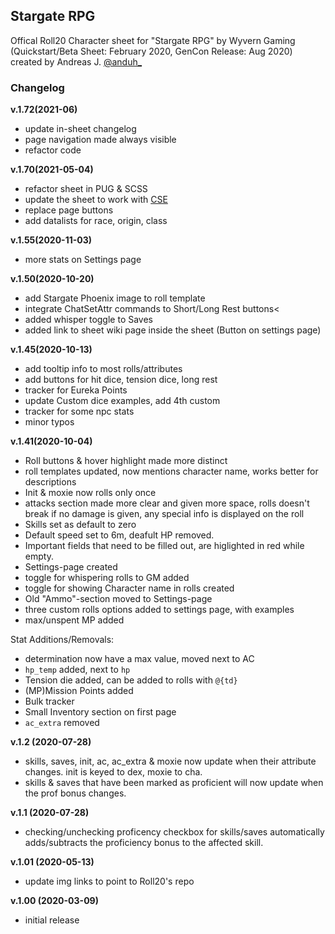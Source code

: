 ## Stargate RPG
Offical Roll20 Character sheet for "Stargate RPG" by Wyvern Gaming (Quickstart/Beta Sheet: February 2020, GenCon Release: Aug 2020) created by Andreas J. [@anduh_](https://twitter.com/anduh_)


### Changelog

**v.1.72(2021-06)**
* update in-sheet changelog
* page navigation made always visible
* refactor code

**v.1.70(2021-05-04)**
* refactor sheet in PUG & SCSS
* update the sheet to work with [CSE](https://wiki.roll20.net/CSE)
* replace page buttons
* add datalists for race, origin, class 

**v.1.55(2020-11-03)**
* more stats on Settings page

**v.1.50(2020-10-20)**
* add Stargate Phoenix image to roll template
* integrate ChatSetAttr commands to Short/Long Rest buttons<
* added whisper toggle to Saves
* added link to sheet wiki page inside the sheet (Button on settings page)

**v.1.45(2020-10-13)**

* add tooltip info to most rolls/attributes
* add buttons for hit dice, tension dice, long rest
* tracker for Eureka Points
* update Custom dice examples, add 4th custom
* tracker for some npc stats
* minor typos

**v.1.41(2020-10-04)**

* Roll buttons & hover highlight made more distinct
* roll templates updated, now mentions character name, works better for descriptions
* Init & moxie now rolls only once
* attacks section made more clear and given more space, rolls doesn't break if no damage is given, any special info is displayed on the roll
* Skills set as default to zero
* Default speed set to 6m, deafult HP removed.
* Important fields that need to be filled out, are higlighted in red while empty.
* Settings-page created
* toggle for whispering rolls to GM added
* toggle for showing Character name in rolls created
* Old "Ammo"-section moved to Settings-page
* three custom rolls options added to settings page, with examples
* max/unspent MP added

Stat Additions/Removals:

* determination now have a max value, moved next to AC
* `hp_temp` added, next to `hp`
* Tension die added, can be added to rolls with `@{td}`
* (MP)Mission Points added
* Bulk tracker
* Small Inventory section on first page
* `ac_extra` removed


**v.1.2 (2020-07-28)**
* skills, saves, init, ac, ac_extra & moxie now update when their attribute changes. init is keyed to dex, moxie to cha.
* skills & saves that have been marked as proficient will now update when the prof bonus changes.

**v.1.1 (2020-07-28)**
* checking/unchecking proficency checkbox for skills/saves automatically adds/subtracts the proficiency bonus to the affected skill.

**v.1.01 (2020-05-13)**
* update img links to point to Roll20's repo

**v.1.00 (2020-03-09)**
* initial release